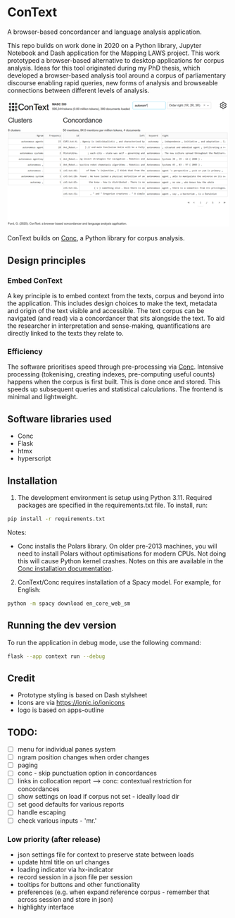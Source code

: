 # ConText

A browser-based concordancer and language analysis application.  

This repo builds on work done in 2020 on a Python library, Jupyter Notebook and Dash application for the Mapping LAWS project. This work prototyped a browser-based alternative to desktop applications for corpus analysis. Ideas for this tool originated during my PhD thesis, which developed a browser-based analysis tool around a corpus of parliamentary discourse enabling rapid queries, new forms of analysis and browseable connections between different levels of analysis.  

![Screenshot of original working Dash prototype of ConText](assets/context-dash-with-text.png)  

ConText builds on [Conc](https://github.com/polsci/conc), a Python library for corpus analysis.  

## Design principles

### Embed ConText

A key principle is to embed context from the texts, corpus and beyond into the application. This includes design choices to make the text, metadata and origin of the text visible and accessible. The text corpus can be navigated (and read) via a concordancer that sits alongside the text. To aid the researcher in interpretation and sense-making, quantifications are directly linked to the texts they relate to. 

### Efficiency

The software prioritises speed through pre-processing via [Conc](https://github.com/polsci/conc). Intensive processing (tokenising, creating indexes, pre-computing useful counts) happens when the corpus is first built. This is done once and stored. This speeds up subsequent queries and statistical calculations. The frontend is minimal and lightweight.

## Software libraries used

* Conc
* Flask
* htmx
* hyperscript

## Installation

1. The development environment is setup using Python 3.11. Required packages are specified in the requirements.txt file. To install, run:

```bash
pip install -r requirements.txt
```

Notes: 
- Conc installs the Polars library. On older pre-2013 machines, you will need to install Polars without optimisations for modern CPUs. Not doing this will cause Python kernel crashes. Notes on this are available in the [Conc installation documentation](https://geoffford.nz/conc/tutorials/install.html#pre-2013-cpu-install-polars-with-support-for-older-machines).  

2. ConText/Conc requires installation of a Spacy model. For example, for English:  

```bash
python -m spacy download en_core_web_sm
```

## Running the dev version

To run the application in debug mode, use the following command:  

```bash
flask --app context run --debug
```

## Credit

- Prototype styling is based on Dash stylsheet
- Icons are via https://ionic.io/ionicons
- logo is based on apps-outline

## TODO:

- [ ] menu for individual panes system
- [ ] ngram position changes when order changes
- [ ] paging
- [ ] conc - skip punctuation option in concordances
- [ ] links in collocation report --> conc: contextual restriction for concordances
- [ ] show settings on load if corpus not set - ideally load dir
- [ ] set good defaults for various reports
- [ ] handle escaping
- [ ] check various inputs - 'mr.'

### Low priority (after release)

- json settings file for context to preserve state between loads
- update html title on url changes
- loading indicator via hx-indicator
- record session in a json file per session
- tooltips for buttons and other functionality
- preferences (e.g. when expand reference corpus - remember that across session and store in json)
- highlighty interface

